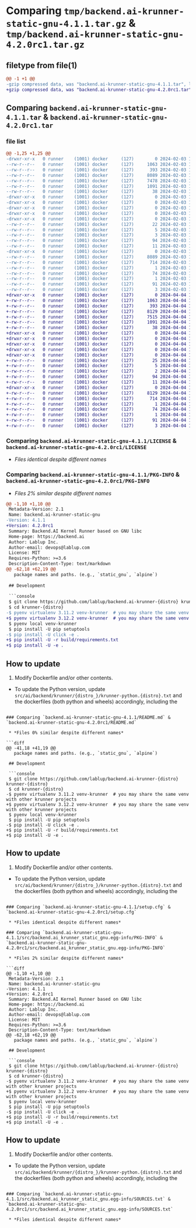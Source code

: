 # Comparing `tmp/backend.ai-krunner-static-gnu-4.1.1.tar.gz` & `tmp/backend.ai-krunner-static-gnu-4.2.0rc1.tar.gz`

## filetype from file(1)

```diff
@@ -1 +1 @@
-gzip compressed data, was "backend.ai-krunner-static-gnu-4.1.1.tar", last modified: Sat Feb  3 14:56:43 2024, max compression
+gzip compressed data, was "backend.ai-krunner-static-gnu-4.2.0rc1.tar", last modified: Thu Apr  4 11:25:13 2024, max compression
```

## Comparing `backend.ai-krunner-static-gnu-4.1.1.tar` & `backend.ai-krunner-static-gnu-4.2.0rc1.tar`

### file list

```diff
@@ -1,25 +1,25 @@
-drwxr-xr-x   0 runner    (1001) docker     (127)        0 2024-02-03 14:56:43.399797 backend.ai-krunner-static-gnu-4.1.1/
--rw-r--r--   0 runner    (1001) docker     (127)     1063 2024-02-03 14:56:40.000000 backend.ai-krunner-static-gnu-4.1.1/LICENSE
--rw-r--r--   0 runner    (1001) docker     (127)      393 2024-02-03 14:56:40.000000 backend.ai-krunner-static-gnu-4.1.1/MANIFEST.in
--rw-r--r--   0 runner    (1001) docker     (127)     8089 2024-02-03 14:56:43.399797 backend.ai-krunner-static-gnu-4.1.1/PKG-INFO
--rw-r--r--   0 runner    (1001) docker     (127)     7478 2024-02-03 14:56:40.000000 backend.ai-krunner-static-gnu-4.1.1/README.md
--rw-r--r--   0 runner    (1001) docker     (127)     1091 2024-02-03 14:56:43.399797 backend.ai-krunner-static-gnu-4.1.1/setup.cfg
--rw-r--r--   0 runner    (1001) docker     (127)       38 2024-02-03 14:56:40.000000 backend.ai-krunner-static-gnu-4.1.1/setup.py
-drwxr-xr-x   0 runner    (1001) docker     (127)        0 2024-02-03 14:56:43.399797 backend.ai-krunner-static-gnu-4.1.1/src/
-drwxr-xr-x   0 runner    (1001) docker     (127)        0 2024-02-03 14:56:43.399797 backend.ai-krunner-static-gnu-4.1.1/src/ai/
-drwxr-xr-x   0 runner    (1001) docker     (127)        0 2024-02-03 14:56:43.399797 backend.ai-krunner-static-gnu-4.1.1/src/ai/backend/
-drwxr-xr-x   0 runner    (1001) docker     (127)        0 2024-02-03 14:56:43.399797 backend.ai-krunner-static-gnu-4.1.1/src/ai/backend/krunner/
-drwxr-xr-x   0 runner    (1001) docker     (127)        0 2024-02-03 14:56:43.399797 backend.ai-krunner-static-gnu-4.1.1/src/ai/backend/krunner/static_gnu/
--rw-r--r--   0 runner    (1001) docker     (127)       22 2024-02-03 14:56:40.000000 backend.ai-krunner-static-gnu-4.1.1/src/ai/backend/krunner/static_gnu/__init__.py
--rw-r--r--   0 runner    (1001) docker     (127)        5 2024-02-03 14:56:40.000000 backend.ai-krunner-static-gnu-4.1.1/src/ai/backend/krunner/static_gnu/krunner-python.static-gnu.txt
--rw-r--r--   0 runner    (1001) docker     (127)        3 2024-02-03 14:56:40.000000 backend.ai-krunner-static-gnu-4.1.1/src/ai/backend/krunner/static_gnu/krunner-version.static-gnu.txt
--rw-r--r--   0 runner    (1001) docker     (127)       94 2024-02-03 14:56:40.000000 backend.ai-krunner-static-gnu-4.1.1/src/ai/backend/krunner/static_gnu/plugin.py
--rw-r--r--   0 runner    (1001) docker     (127)       11 2024-02-03 14:56:40.000000 backend.ai-krunner-static-gnu-4.1.1/src/ai/backend/krunner/static_gnu/versions.txt
-drwxr-xr-x   0 runner    (1001) docker     (127)        0 2024-02-03 14:56:43.399797 backend.ai-krunner-static-gnu-4.1.1/src/backend.ai_krunner_static_gnu.egg-info/
--rw-r--r--   0 runner    (1001) docker     (127)     8089 2024-02-03 14:56:43.000000 backend.ai-krunner-static-gnu-4.1.1/src/backend.ai_krunner_static_gnu.egg-info/PKG-INFO
--rw-r--r--   0 runner    (1001) docker     (127)      714 2024-02-03 14:56:43.000000 backend.ai-krunner-static-gnu-4.1.1/src/backend.ai_krunner_static_gnu.egg-info/SOURCES.txt
--rw-r--r--   0 runner    (1001) docker     (127)        1 2024-02-03 14:56:43.000000 backend.ai-krunner-static-gnu-4.1.1/src/backend.ai_krunner_static_gnu.egg-info/dependency_links.txt
--rw-r--r--   0 runner    (1001) docker     (127)       74 2024-02-03 14:56:43.000000 backend.ai-krunner-static-gnu-4.1.1/src/backend.ai_krunner_static_gnu.egg-info/entry_points.txt
--rw-r--r--   0 runner    (1001) docker     (127)        1 2024-02-03 14:56:43.000000 backend.ai-krunner-static-gnu-4.1.1/src/backend.ai_krunner_static_gnu.egg-info/not-zip-safe
--rw-r--r--   0 runner    (1001) docker     (127)       91 2024-02-03 14:56:43.000000 backend.ai-krunner-static-gnu-4.1.1/src/backend.ai_krunner_static_gnu.egg-info/requires.txt
--rw-r--r--   0 runner    (1001) docker     (127)        3 2024-02-03 14:56:43.000000 backend.ai-krunner-static-gnu-4.1.1/src/backend.ai_krunner_static_gnu.egg-info/top_level.txt
+drwxr-xr-x   0 runner    (1001) docker     (127)        0 2024-04-04 11:25:13.904471 backend.ai-krunner-static-gnu-4.2.0rc1/
+-rw-r--r--   0 runner    (1001) docker     (127)     1063 2024-04-04 11:25:11.000000 backend.ai-krunner-static-gnu-4.2.0rc1/LICENSE
+-rw-r--r--   0 runner    (1001) docker     (127)      393 2024-04-04 11:25:11.000000 backend.ai-krunner-static-gnu-4.2.0rc1/MANIFEST.in
+-rw-r--r--   0 runner    (1001) docker     (127)     8129 2024-04-04 11:25:13.904471 backend.ai-krunner-static-gnu-4.2.0rc1/PKG-INFO
+-rw-r--r--   0 runner    (1001) docker     (127)     7515 2024-04-04 11:25:11.000000 backend.ai-krunner-static-gnu-4.2.0rc1/README.md
+-rw-r--r--   0 runner    (1001) docker     (127)     1091 2024-04-04 11:25:13.904471 backend.ai-krunner-static-gnu-4.2.0rc1/setup.cfg
+-rw-r--r--   0 runner    (1001) docker     (127)       38 2024-04-04 11:25:11.000000 backend.ai-krunner-static-gnu-4.2.0rc1/setup.py
+drwxr-xr-x   0 runner    (1001) docker     (127)        0 2024-04-04 11:25:13.900471 backend.ai-krunner-static-gnu-4.2.0rc1/src/
+drwxr-xr-x   0 runner    (1001) docker     (127)        0 2024-04-04 11:25:13.900471 backend.ai-krunner-static-gnu-4.2.0rc1/src/ai/
+drwxr-xr-x   0 runner    (1001) docker     (127)        0 2024-04-04 11:25:13.900471 backend.ai-krunner-static-gnu-4.2.0rc1/src/ai/backend/
+drwxr-xr-x   0 runner    (1001) docker     (127)        0 2024-04-04 11:25:13.900471 backend.ai-krunner-static-gnu-4.2.0rc1/src/ai/backend/krunner/
+drwxr-xr-x   0 runner    (1001) docker     (127)        0 2024-04-04 11:25:13.900471 backend.ai-krunner-static-gnu-4.2.0rc1/src/ai/backend/krunner/static_gnu/
+-rw-r--r--   0 runner    (1001) docker     (127)       25 2024-04-04 11:25:11.000000 backend.ai-krunner-static-gnu-4.2.0rc1/src/ai/backend/krunner/static_gnu/__init__.py
+-rw-r--r--   0 runner    (1001) docker     (127)        5 2024-04-04 11:25:11.000000 backend.ai-krunner-static-gnu-4.2.0rc1/src/ai/backend/krunner/static_gnu/krunner-python.static-gnu.txt
+-rw-r--r--   0 runner    (1001) docker     (127)        2 2024-04-04 11:25:11.000000 backend.ai-krunner-static-gnu-4.2.0rc1/src/ai/backend/krunner/static_gnu/krunner-version.static-gnu.txt
+-rw-r--r--   0 runner    (1001) docker     (127)       94 2024-04-04 11:25:11.000000 backend.ai-krunner-static-gnu-4.2.0rc1/src/ai/backend/krunner/static_gnu/plugin.py
+-rw-r--r--   0 runner    (1001) docker     (127)       11 2024-04-04 11:25:11.000000 backend.ai-krunner-static-gnu-4.2.0rc1/src/ai/backend/krunner/static_gnu/versions.txt
+drwxr-xr-x   0 runner    (1001) docker     (127)        0 2024-04-04 11:25:13.904471 backend.ai-krunner-static-gnu-4.2.0rc1/src/backend.ai_krunner_static_gnu.egg-info/
+-rw-r--r--   0 runner    (1001) docker     (127)     8129 2024-04-04 11:25:13.000000 backend.ai-krunner-static-gnu-4.2.0rc1/src/backend.ai_krunner_static_gnu.egg-info/PKG-INFO
+-rw-r--r--   0 runner    (1001) docker     (127)      714 2024-04-04 11:25:13.000000 backend.ai-krunner-static-gnu-4.2.0rc1/src/backend.ai_krunner_static_gnu.egg-info/SOURCES.txt
+-rw-r--r--   0 runner    (1001) docker     (127)        1 2024-04-04 11:25:13.000000 backend.ai-krunner-static-gnu-4.2.0rc1/src/backend.ai_krunner_static_gnu.egg-info/dependency_links.txt
+-rw-r--r--   0 runner    (1001) docker     (127)       74 2024-04-04 11:25:13.000000 backend.ai-krunner-static-gnu-4.2.0rc1/src/backend.ai_krunner_static_gnu.egg-info/entry_points.txt
+-rw-r--r--   0 runner    (1001) docker     (127)        1 2024-04-04 11:25:13.000000 backend.ai-krunner-static-gnu-4.2.0rc1/src/backend.ai_krunner_static_gnu.egg-info/not-zip-safe
+-rw-r--r--   0 runner    (1001) docker     (127)       91 2024-04-04 11:25:13.000000 backend.ai-krunner-static-gnu-4.2.0rc1/src/backend.ai_krunner_static_gnu.egg-info/requires.txt
+-rw-r--r--   0 runner    (1001) docker     (127)        3 2024-04-04 11:25:13.000000 backend.ai-krunner-static-gnu-4.2.0rc1/src/backend.ai_krunner_static_gnu.egg-info/top_level.txt
```

### Comparing `backend.ai-krunner-static-gnu-4.1.1/LICENSE` & `backend.ai-krunner-static-gnu-4.2.0rc1/LICENSE`

 * *Files identical despite different names*

### Comparing `backend.ai-krunner-static-gnu-4.1.1/PKG-INFO` & `backend.ai-krunner-static-gnu-4.2.0rc1/PKG-INFO`

 * *Files 2% similar despite different names*

```diff
@@ -1,10 +1,10 @@
 Metadata-Version: 2.1
 Name: backend.ai-krunner-static-gnu
-Version: 4.1.1
+Version: 4.2.0rc1
 Summary: Backend.AI Kernel Runner based on GNU libc
 Home-page: https://backend.ai
 Author: Lablup Inc.
 Author-email: devops@lablup.com
 License: MIT
 Requires-Python: >=3.6
 Description-Content-Type: text/markdown
@@ -62,18 +62,19 @@
   package names and paths. (e.g., `static_gnu`, `alpine`)
 
 ## Development
 
 ```console
 $ git clone https://github.com/lablup/backend.ai-krunner-{distro} krunner-{distro}
 $ cd krunner-{distro}
-$ pyenv virtualenv 3.11.2 venv-krunner  # you may share the same venv with other krunner projects
+$ pyenv virtualenv 3.12.2 venv-krunner  # you may share the same venv with other krunner projects
 $ pyenv local venv-krunner
 $ pip install -U pip setuptools
-$ pip install -U click -e .
+$ pip install -U -r build/requirements.txt
+$ pip install -U -e .
 ```
 
 ## How to update
 
 1. Modify Dockerfile and/or other contents.
   - To update the Python version, update `src/ai/backend/krunner/{distro_}/krunner-python.{distro}.txt`
     and the dockerfiles (both python and wheels) accordingly, including the
```

### Comparing `backend.ai-krunner-static-gnu-4.1.1/README.md` & `backend.ai-krunner-static-gnu-4.2.0rc1/README.md`

 * *Files 0% similar despite different names*

```diff
@@ -41,18 +41,19 @@
   package names and paths. (e.g., `static_gnu`, `alpine`)
 
 ## Development
 
 ```console
 $ git clone https://github.com/lablup/backend.ai-krunner-{distro} krunner-{distro}
 $ cd krunner-{distro}
-$ pyenv virtualenv 3.11.2 venv-krunner  # you may share the same venv with other krunner projects
+$ pyenv virtualenv 3.12.2 venv-krunner  # you may share the same venv with other krunner projects
 $ pyenv local venv-krunner
 $ pip install -U pip setuptools
-$ pip install -U click -e .
+$ pip install -U -r build/requirements.txt
+$ pip install -U -e .
 ```
 
 ## How to update
 
 1. Modify Dockerfile and/or other contents.
   - To update the Python version, update `src/ai/backend/krunner/{distro_}/krunner-python.{distro}.txt`
     and the dockerfiles (both python and wheels) accordingly, including the
```

### Comparing `backend.ai-krunner-static-gnu-4.1.1/setup.cfg` & `backend.ai-krunner-static-gnu-4.2.0rc1/setup.cfg`

 * *Files identical despite different names*

### Comparing `backend.ai-krunner-static-gnu-4.1.1/src/backend.ai_krunner_static_gnu.egg-info/PKG-INFO` & `backend.ai-krunner-static-gnu-4.2.0rc1/src/backend.ai_krunner_static_gnu.egg-info/PKG-INFO`

 * *Files 2% similar despite different names*

```diff
@@ -1,10 +1,10 @@
 Metadata-Version: 2.1
 Name: backend.ai-krunner-static-gnu
-Version: 4.1.1
+Version: 4.2.0rc1
 Summary: Backend.AI Kernel Runner based on GNU libc
 Home-page: https://backend.ai
 Author: Lablup Inc.
 Author-email: devops@lablup.com
 License: MIT
 Requires-Python: >=3.6
 Description-Content-Type: text/markdown
@@ -62,18 +62,19 @@
   package names and paths. (e.g., `static_gnu`, `alpine`)
 
 ## Development
 
 ```console
 $ git clone https://github.com/lablup/backend.ai-krunner-{distro} krunner-{distro}
 $ cd krunner-{distro}
-$ pyenv virtualenv 3.11.2 venv-krunner  # you may share the same venv with other krunner projects
+$ pyenv virtualenv 3.12.2 venv-krunner  # you may share the same venv with other krunner projects
 $ pyenv local venv-krunner
 $ pip install -U pip setuptools
-$ pip install -U click -e .
+$ pip install -U -r build/requirements.txt
+$ pip install -U -e .
 ```
 
 ## How to update
 
 1. Modify Dockerfile and/or other contents.
   - To update the Python version, update `src/ai/backend/krunner/{distro_}/krunner-python.{distro}.txt`
     and the dockerfiles (both python and wheels) accordingly, including the
```

### Comparing `backend.ai-krunner-static-gnu-4.1.1/src/backend.ai_krunner_static_gnu.egg-info/SOURCES.txt` & `backend.ai-krunner-static-gnu-4.2.0rc1/src/backend.ai_krunner_static_gnu.egg-info/SOURCES.txt`

 * *Files identical despite different names*

